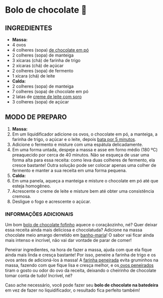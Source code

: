 # Bolo de chocolate :chocolate_bar:

## INGREDIENTES

- **Massa:**
- 4 ovos
- 4 colheres (sopa) [de chocolate em pó](https://blog.tudogostoso.com.br/cardapios/10-receitas-com-chocolate-em-po-confira/)
- 2 colheres (sopa) de manteiga
- 3 xícaras (chá) de farinha de trigo
- 2 xícaras (chá) de açúcar
- 2 colheres (sopa) de fermento
- 1 xícara (chá) de leite
- **Calda:**
- 2 colheres (sopa) de manteiga
- 7 colheres (sopa) de chocolate em pó
- 2 latas de [creme de leite com soro](https://blog.tudogostoso.com.br/dicas-de-cozinha/como-tirar-soro-do-creme-de-leite/)
- 3 colheres (sopa) de açúcar

## MODO DE PREPARO

1. **Massa:**
2. Em um liquidificador adicione os ovos, o chocolate em pó, a manteiga, a farinha de trigo, o açúcar e o leite, depois [bata por 5 minutos](https://blog.tudogostoso.com.br/cardapios/bolo-de-chocolate-batido-a-mao/).
3. Adicione o fermento e misture com uma espátula delicadamente.
4. Em uma forma untada, despeje a massa e asse em forno médio (180 ºC) preaquecido por cerca de 40 minutos. Não se esqueça de usar uma forma alta para essa receita: como leva duas colheres de fermento, ela cresce bastante! Outra solução pode ser colocar apenas uma colher de fermento e manter a sua receita em uma forma pequena.
5. **Calda:**
6. Em uma panela, aqueça a manteiga e misture o chocolate em pó até que esteja homogêneo.
7. Acrescente o creme de leite e misture bem até obter uma consistência cremosa.
8. Desligue o fogo e acrescente o açúcar.

### INFORMAÇÕES ADICIONAIS

Um bom [bolo de chocolate fofinho](https://blog.tudogostoso.com.br/cardapios/receita-de-bolo-de-chocolate-fofinho/) aquece o coraçãozinho, né? Quer deixar essa receita ainda mais deliciosa e chocolatuda? Adicione na massa chocolate meio amargo derretido em [banho-maria](https://blog.tudogostoso.com.br/dicas-de-cozinha/como-fazer/como-derreter-chocolate-em-banho-maria/)! O sabor vai ficar ainda mais intenso e incrível, não vai dar vontade de parar de comer!

Peneirar ingredientes, na hora de fazer a massa, ajuda com que ela fique ainda mais linda e cresça bastante! Por isso, peneire a farinha de trigo e os ovos antes de adicioná-los à massa! A [farinha peneirada](https://blog.tudogostoso.com.br/dicas-de-cozinha/por-que-devemos-peneirar-a-farinha-de-trigo/) evita gruminhos na massa, fazendo com que fique lisa e cresça melhor, e os[ ovos peneirados](https://blog.tudogostoso.com.br/dicas-de-cozinha/como-fazer/por-que-e-como-peneirar-as-gemas/) tiram o gosto ou odor do ovo da receita, deixando o cheirinho de chocolate tomar conta de tudo! Incrível, né?

Caso ache necessário, você pode fazer seu **bolo de chocolate na batedeira** em vez de fazer no liquidificador, o resultado fica perfeito também!